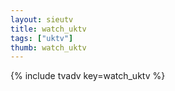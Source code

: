 ```yaml
--- 
layout: sieutv
title: watch_uktv
tags: ["uktv"]
thumb: watch_uktv
---
```

{% include tvadv key=watch_uktv %}
